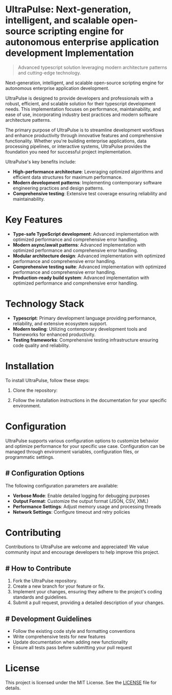 <!-- fallback_UltraPulse_20250727051526_22754 -->

# UltraPulse: Next-generation, intelligent, and scalable open-source scripting engine for autonomous enterprise application development Implementation
> Advanced typescript solution leveraging modern architecture patterns and cutting-edge technology.

Next-generation, intelligent, and scalable open-source scripting engine for autonomous enterprise application development.

UltraPulse is designed to provide developers and professionals with a robust, efficient, and scalable solution for their typescript development needs. This implementation focuses on performance, maintainability, and ease of use, incorporating industry best practices and modern software architecture patterns.

The primary purpose of UltraPulse is to streamline development workflows and enhance productivity through innovative features and comprehensive functionality. Whether you're building enterprise applications, data processing pipelines, or interactive systems, UltraPulse provides the foundation you need for successful project implementation.

UltraPulse's key benefits include:

* **High-performance architecture**: Leveraging optimized algorithms and efficient data structures for maximum performance.
* **Modern development patterns**: Implementing contemporary software engineering practices and design patterns.
* **Comprehensive testing**: Extensive test coverage ensuring reliability and maintainability.

# Key Features

* **Type-safe TypeScript development**: Advanced implementation with optimized performance and comprehensive error handling.
* **Modern async/await patterns**: Advanced implementation with optimized performance and comprehensive error handling.
* **Modular architecture design**: Advanced implementation with optimized performance and comprehensive error handling.
* **Comprehensive testing suite**: Advanced implementation with optimized performance and comprehensive error handling.
* **Production-ready build system**: Advanced implementation with optimized performance and comprehensive error handling.

# Technology Stack

* **Typescript**: Primary development language providing performance, reliability, and extensive ecosystem support.
* **Modern tooling**: Utilizing contemporary development tools and frameworks for enhanced productivity.
* **Testing frameworks**: Comprehensive testing infrastructure ensuring code quality and reliability.

# Installation

To install UltraPulse, follow these steps:

1. Clone the repository:


2. Follow the installation instructions in the documentation for your specific environment.

# Configuration

UltraPulse supports various configuration options to customize behavior and optimize performance for your specific use case. Configuration can be managed through environment variables, configuration files, or programmatic settings.

## # Configuration Options

The following configuration parameters are available:

* **Verbose Mode**: Enable detailed logging for debugging purposes
* **Output Format**: Customize the output format (JSON, CSV, XML)
* **Performance Settings**: Adjust memory usage and processing threads
* **Network Settings**: Configure timeout and retry policies

# Contributing

Contributions to UltraPulse are welcome and appreciated! We value community input and encourage developers to help improve this project.

## # How to Contribute

1. Fork the UltraPulse repository.
2. Create a new branch for your feature or fix.
3. Implement your changes, ensuring they adhere to the project's coding standards and guidelines.
4. Submit a pull request, providing a detailed description of your changes.

## # Development Guidelines

* Follow the existing code style and formatting conventions
* Write comprehensive tests for new features
* Update documentation when adding new functionality
* Ensure all tests pass before submitting your pull request

# License

This project is licensed under the MIT License. See the [LICENSE](https://github.com/marcmotta/UltraPulse/blob/main/LICENSE) file for details.
